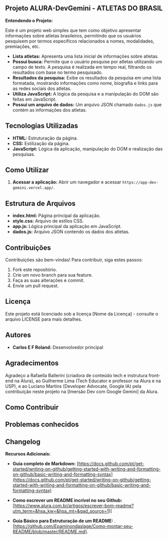 ## **Projeto ALURA-DevGemini - ATLETAS DO BRASIL**

**Entendendo o Projeto:**

Este é um projeto web simples que tem como objetivo apresentar informações sobre atletas brasileiros, permitindo que os usuários pesquisem por termos específicos relacionados a nomes, modalidades, premiações, etc.

* **Lista atletas:** Apresenta uma lista inicial de informações sobre atletas.
* **Possui busca:** Permite que o usuário pesquise por atletas utilizando um campo de texto. A pesquisa é realizada em tempo real, filtrando os resultados com base no termo pesquisado.
* **Resultados da pesquisa:** Exibe os resultados da pesquisa em uma lista formatada, mostrando informações como nome, biografia e links para as redes sociais dos atletas.
* **Utiliza JavaScript:** A lógica da pesquisa e a manipulação do DOM são feitas em JavaScript.
* **Possui um arquivo de dados:** Um arquivo JSON chamado `dados.js` que contém as informações dos atletas.

## Tecnologias Utilizadas
* **HTML:** Estruturação da página.
* **CSS:** Estilização da página.
* **JavaScript:** Lógica da aplicação, manipulação do DOM e realização das pesquisas.

## Como Utilizar
1. **Acessar a aplicação:**
   Abrir um navegador e acessar `https://app-dev-gemini.vercel.app/`.

## Estrutura de Arquivos
* **index.html:** Página principal da aplicação.
* **style.css:** Arquivo de estilos CSS.
* **app.js:** Lógica principal da aplicação em JavaScript.
* **dados.js:** Arquivo JSON contendo os dados dos atletas.

## Contribuições
Contribuições são bem-vindas! Para contribuir, siga estes passos:
1. Fork este repositório.
2. Crie um novo branch para sua feature.
3. Faça as suas alterações e commit.
4. Envie um pull request.

## Licença
Este projeto está licenciado sob a licença [Nome da Licença] - consulte o arquivo LICENSE para mais detalhes.

## Autores
* **Carlos E F Roland:** Desenvolvedor principal

## Agradecimentos
Agradeço a Rafaella Ballerini (criadora de conteúdo tech e instrutura front-end na Alura), ao Guilherme Lima (Tech Educator e professor na Alura e na USP), e ao Luciano Martins (Developer Advocate, Google IA) pela contribuição neste projeto na [Imersão Dev com Google Gemini] da Alura.

## Como Contribuir

## Problemas conhecidos

## Changelog

**Recursos Adicionais:**

* **Guia completo de Markdown:** [https://docs.github.com/pt/get-started/writing-on-github/getting-started-with-writing-and-formatting-on-github/basic-writing-and-formatting-syntax](https://docs.github.com/pt/get-started/writing-on-github/getting-started-with-writing-and-formatting-on-github/basic-writing-and-formatting-syntax)

* **Como escrever um README incrível no seu Github:** [https://www.alura.com.br/artigos/escrever-bom-readme?utm_term=&hsa_kw=&hsa_mt=&gad_source=1)]

* **Guia Básico para Estruturação de um README:** .[https://github.com/Epaminondaslage/Como-montar-seu-README/blob/master/README.md].
